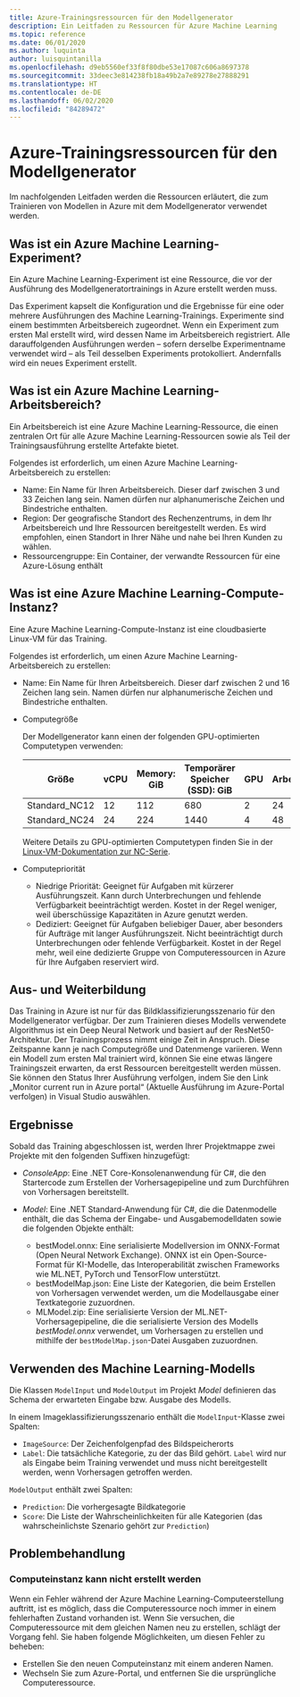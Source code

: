 ```yaml
---
title: Azure-Trainingsressourcen für den Modellgenerator
description: Ein Leitfaden zu Ressourcen für Azure Machine Learning
ms.topic: reference
ms.date: 06/01/2020
ms.author: luquinta
author: luisquintanilla
ms.openlocfilehash: d9eb5560ef33f8f80dbe53e17087c606a8697378
ms.sourcegitcommit: 33deec3e814238fb18a49b2a7e89278e27888291
ms.translationtype: HT
ms.contentlocale: de-DE
ms.lasthandoff: 06/02/2020
ms.locfileid: "84289472"
---
```

# <a name="model-builder-azure-training-resources"></a>Azure-Trainingsressourcen für den Modellgenerator

Im nachfolgenden Leitfaden werden die Ressourcen erläutert, die zum Trainieren von Modellen in Azure mit dem Modellgenerator verwendet werden.

## <a name="what-is-an-azure-machine-learning-experiment"></a>Was ist ein Azure Machine Learning-Experiment?

Ein Azure Machine Learning-Experiment ist eine Ressource, die vor der Ausführung des Modellgeneratortrainings in Azure erstellt werden muss.

Das Experiment kapselt die Konfiguration und die Ergebnisse für eine oder mehrere Ausführungen des Machine Learning-Trainings. Experimente sind einem bestimmten Arbeitsbereich zugeordnet. Wenn ein Experiment zum ersten Mal erstellt wird, wird dessen Name im Arbeitsbereich registriert. Alle darauffolgenden Ausführungen werden – sofern derselbe Experimentname verwendet wird – als Teil desselben Experiments protokolliert. Andernfalls wird ein neues Experiment erstellt.

## <a name="what-is-an-azure-machine-learning-workspace"></a>Was ist ein Azure Machine Learning-Arbeitsbereich?

Ein Arbeitsbereich ist eine Azure Machine Learning-Ressource, die einen zentralen Ort für alle Azure Machine Learning-Ressourcen sowie als Teil der Trainingsausführung erstellte Artefakte bietet.

Folgendes ist erforderlich, um einen Azure Machine Learning-Arbeitsbereich zu erstellen:

- Name: Ein Name für Ihren Arbeitsbereich. Dieser darf zwischen 3 und 33 Zeichen lang sein. Namen dürfen nur alphanumerische Zeichen und Bindestriche enthalten.
- Region: Der geografische Standort des Rechenzentrums, in dem Ihr Arbeitsbereich und Ihre Ressourcen bereitgestellt werden. Es wird empfohlen, einen Standort in Ihrer Nähe und nahe bei Ihren Kunden zu wählen.
- Ressourcengruppe: Ein Container, der verwandte Ressourcen für eine Azure-Lösung enthält

## <a name="what-is-an-azure-machine-learning-compute"></a>Was ist eine Azure Machine Learning-Compute-Instanz?

Eine Azure Machine Learning-Compute-Instanz ist eine cloudbasierte Linux-VM für das Training.

Folgendes ist erforderlich, um einen Azure Machine Learning-Arbeitsbereich zu erstellen:

- Name: Ein Name für Ihren Arbeitsbereich. Dieser darf zwischen 2 und 16 Zeichen lang sein. Namen dürfen nur alphanumerische Zeichen und Bindestriche enthalten.
- Computegröße

    Der Modellgenerator kann einen der folgenden GPU-optimierten Computetypen verwenden:

    | Größe | vCPU | Memory: GiB | Temporärer Speicher (SSD): GiB | GPU | GPU-Arbeitsspeicher: GiB | Max. Anzahl Datenträger | Maximale Anzahl NICs |
    |---|---|---|---|---|---|---|---|
    | Standard_NC12   | 12 | 112 | 680  | 2 | 24 | 48 | 2 |
    | Standard_NC24   | 24 | 224 | 1440 | 4 | 48 | 64 | 4 |

    Weitere Details zu GPU-optimierten Computetypen finden Sie in der [Linux-VM-Dokumentation zur NC-Serie](https://docs.microsoft.com/azure/virtual-machines/nc-series?toc=/azure/virtual-machines/linux/toc.json&bc=/azure/virtual-machines/linux/breadcrumb/toc.json).
- Computepriorität

  - Niedrige Priorität: Geeignet für Aufgaben mit kürzerer Ausführungszeit. Kann durch Unterbrechungen und fehlende Verfügbarkeit beeinträchtigt werden. Kostet in der Regel weniger, weil überschüssige Kapazitäten in Azure genutzt werden.
  - Dediziert: Geeignet für Aufgaben beliebiger Dauer, aber besonders für Aufträge mit langer Ausführungszeit. Nicht beeinträchtigt durch Unterbrechungen oder fehlende Verfügbarkeit. Kostet in der Regel mehr, weil eine dedizierte Gruppe von Computeressourcen in Azure für Ihre Aufgaben reserviert wird.

## <a name="training"></a>Aus- und Weiterbildung

Das Training in Azure ist nur für das Bildklassifizierungsszenario für den Modellgenerator verfügbar. Der zum Trainieren dieses Modells verwendete Algorithmus ist ein Deep Neural Network und basiert auf der ResNet50-Architektur. Der Trainingsprozess nimmt einige Zeit in Anspruch. Diese Zeitspanne kann je nach Computegröße und Datenmenge variieren. Wenn ein Modell zum ersten Mal trainiert wird, können Sie eine etwas längere Trainingszeit erwarten, da erst Ressourcen bereitgestellt werden müssen. Sie können den Status Ihrer Ausführung verfolgen, indem Sie den Link „Monitor current run in Azure portal“ (Aktuelle Ausführung im Azure-Portal verfolgen) in Visual Studio auswählen.

## <a name="results"></a>Ergebnisse

Sobald das Training abgeschlossen ist, werden Ihrer Projektmappe zwei Projekte mit den folgenden Suffixen hinzugefügt:

- *ConsoleApp*: Eine .NET Core-Konsolenanwendung für C#, die den Startercode zum Erstellen der Vorhersagepipeline und zum Durchführen von Vorhersagen bereitstellt.
- *Model*: Eine .NET Standard-Anwendung für C#, die die Datenmodelle enthält, die das Schema der Eingabe- und Ausgabemodelldaten sowie die folgenden Objekte enthält:

  - bestModel.onnx: Eine serialisierte Modellversion im ONNX-Format (Open Neural Network Exchange). ONNX ist ein Open-Source-Format für KI-Modelle, das Interoperabilität zwischen Frameworks wie ML.NET, PyTorch und TensorFlow unterstützt.
  - bestModelMap.json: Eine Liste der Kategorien, die beim Erstellen von Vorhersagen verwendet werden, um die Modellausgabe einer Textkategorie zuzuordnen.
  - MLModel.zip: Eine serialisierte Version der ML.NET-Vorhersagepipeline, die die serialisierte Version des Modells *bestModel.onnx* verwendet, um Vorhersagen zu erstellen und mithilfe der `bestModelMap.json`-Datei Ausgaben zuzuordnen.

## <a name="use-the-machine-learning-model"></a>Verwenden des Machine Learning-Modells

Die Klassen `ModelInput` und `ModelOutput` im Projekt *Model* definieren das Schema der erwarteten Eingabe bzw. Ausgabe des Modells.

In einem Imageklassifizierungsszenario enthält die `ModelInput`-Klasse zwei Spalten:

- `ImageSource`: Der Zeichenfolgenpfad des Bildspeicherorts
- `Label`: Die tatsächliche Kategorie, zu der das Bild gehört. `Label` wird nur als Eingabe beim Training verwendet und muss nicht bereitgestellt werden, wenn Vorhersagen getroffen werden.

`ModelOutput` enthält zwei Spalten:

- `Prediction`: Die vorhergesagte Bildkategorie
- `Score`: Die Liste der Wahrscheinlichkeiten für alle Kategorien (das wahrscheinlichste Szenario gehört zur `Prediction`)

## <a name="troubleshooting"></a>Problembehandlung

### <a name="cannot-create-compute"></a>Computeinstanz kann nicht erstellt werden

Wenn ein Fehler während der Azure Machine Learning-Computeerstellung auftritt, ist es möglich, dass die Computeressource noch immer in einem fehlerhaften Zustand vorhanden ist. Wenn Sie versuchen, die Computeressource mit dem gleichen Namen neu zu erstellen, schlägt der Vorgang fehl. Sie haben folgende Möglichkeiten, um diesen Fehler zu beheben:

- Erstellen Sie den neuen Computeinstanz mit einem anderen Namen.
- Wechseln Sie zum Azure-Portal, und entfernen Sie die ursprüngliche Computeressource.
